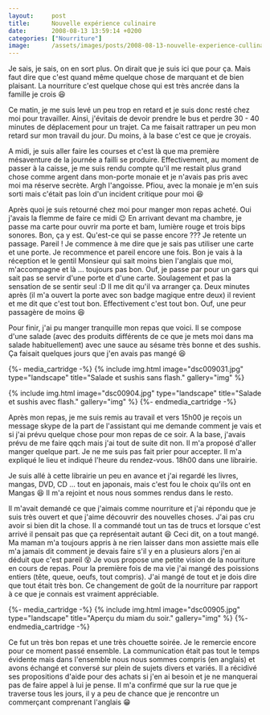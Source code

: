 ```yaml
---
layout:     post
title:      Nouvelle expérience culinaire
date:       2008-08-13 13:59:14 +0200
categories: ["Nourriture"]
image:      /assets/images/posts/2008-08-13-nouvelle-experience-cullinaire-2/dsc009031.jpg
---
```


Je sais, je sais, on en sort plus. On dirait que je suis ici que pour ça. Mais faut dire que c'est quand même
quelque chose de marquant et de bien plaisant. La nourriture c'est quelque chose qui est très ancrée dans la
famille je crois :laughing:

<!--more-->

Ce matin, je me suis levé un peu trop en retard et je suis donc resté chez moi pour travailler. Ainsi, j'évitais de
devoir prendre le bus et perdre 30 - 40 minutes de déplacement pour un trajet. Ca me faisait rattraper un peu mon
retard sur mon travail du jour. Du moins, à la base c'est ce que je croyais.

A midi, je suis aller faire les courses et c'est là que ma première mésaventure de la journée a failli se produire.
Effectivement, au moment de passer à la caisse, je me suis rendu compte qu'il me restait plus grand chose comme
argent dans mon-porte monaie et je n'avais pas pris avec moi ma réserve secrète. Argh l'angoisse. Pfiou, avec la
monaie je m'en suis sorti mais c'était pas loin d'un incident critique pour moi :laughing:

Après quoi je suis retourné chez moi pour manger mon repas acheté. Oui j'avais la flemme de faire ce midi :wink: En
arrivant devant ma chambre, je passe ma carte pour ouvrir ma porte et bam, lumière rouge et trois bips sonores.
Bon, ça y est. Qu'est-ce qui se passe encore ??? Je retente un passage. Pareil ! Je commence à me dire que je sais
pas utiliser une carte et une porte. Je recommence et pareil encore une fois. Bon je vais à la réception et le
gentil Monsieur qui sait moins bien l'anglais que moi, m'accompagne et là ... toujours pas bon. Ouf, je passe par
pour un gars qui sait pas se servir d'une porte et d'une carte. Soulagement et pas la sensation de se sentir seul
:D Il me dit qu'il va arranger ça. Deux minutes après (il m'a ouvert la porte avec son badge magique entre deux) il
revient et me dit que c'est tout bon. Effectivement c'est tout bon. Ouf, une peur passagère de moins :laughing:

Pour finir, j'ai pu manger tranquille mon repas que voici. Il se compose d'une salade (avec des produits différents
de ce que je mets moi dans ma salade habituellement) avec une sauce au sésame très bonne et des sushis. Ça faisait
quelques jours que j'en avais pas mangé :laughing:

{%- media_cartridge -%}
{% include img.html
    image="dsc009031.jpg"
    type="landscape"
    title="Salade et sushis sans flash."
    gallery="img"
%}

{% include img.html
    image="dsc00904.jpg"
    type="landscape"
    title="Salade et sushis avec flash."
    gallery="img"
%}
{%- endmedia_cartridge -%}

Après mon repas, je me suis remis au travail et vers 15h00 je reçois un message skype de la part de l'assistant qui
me demande comment je vais et si j'ai prévu quelque chose pour mon repas de ce soir. A la base, j'avais prévu de me
faire qqch mais j'ai tout de suite dit non. Il m'a proposé d'aller manger quelque part. Je ne me suis pas fait
prier pour accepter. Il m'a expliqué le lieu et indiqué l'heure du rendez-vous. 18h00 dans une librairie.

Je suis allé à cette librairie un peu en avance et j'ai regardé les livres, mangas, DVD, CD ... tout en japonais,
mais c'est fou le choix qu'ils ont en Mangas :laughing: Il m'a rejoint et nous nous sommes rendus dans le resto.

Il m'avait demandé ce que j'aimais comme nourriture et j'ai répondu que je suis très ouvert et que j'aime découvrir
des nouvelles choses. J'ai pas cru avoir si bien dit la chose. Il a commandé tout un tas de trucs et lorsque c'est
arrivé il pensait pas que ça représentait autant :laughing: Ceci dit, on a tout mangé. Ma maman m'a toujours appris à ne
rien laisser dans mon assiette mais elle m'a jamais dit comment je devais faire s'il y en a plusieurs alors j'en ai
déduit que c'est pareil :dizzy_face: Je vous propose une petite vision de la nouriture en cours de repas. Pour la
première fois de ma vie j'ai mangé des poissions entiers (tête, queue, oeufs, tout compris). J'ai mangé de tout et
je dois dire que tout était très bon. Ce changement de goût de la nourriture par rapport à ce que je connais est
vraiment appréciable.

{%- media_cartridge -%}
{% include img.html
    image="dsc00905.jpg"
    type="landscape"
    title="Aperçu du miam du soir."
    gallery="img"
%}
{%- endmedia_cartridge -%}

Ce fut un très bon repas et une très chouette soirée. Je le remercie encore pour ce moment passé ensemble. La
communication était pas tout le temps évidente mais dans l'ensemble nous nous sommes compris (en anglais) et avons
échangé et conversé sur plein de sujets divers et variés. Il a récidivé ses propositions d'aide pour des achats si
j'en ai besoin et je ne manquerai pas de faire appel à lui je pense. Il m'a confirmé que sur la rue que je traverse
tous les jours, il y a peu de chance que je rencontre un commerçant comprenant l'anglais :grin: